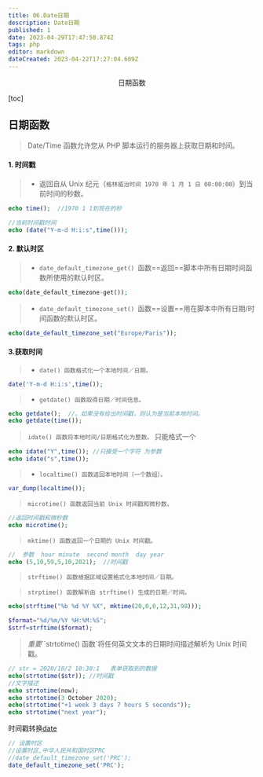 ```yaml
---
title: 06.Date日期
description: Date日期
published: 1
date: 2023-04-29T17:47:50.874Z
tags: php
editor: markdown
dateCreated: 2023-04-22T17:27:04.609Z
---
```


<center>日期函数</center>

[toc]

## 日期函数

> Date/Time 函数允许您从 PHP 脚本运行的服务器上获取日期和时间。



#### 1. 时间戳

> * 返回自从 Unix 纪元（`格林威治时间 1970 年 1 月 1 日 00:00:00`）到当前时间的秒数。

```php
echo time();  //1970 1 1到现在的秒

//当前时间戳时间
echo (date("Y-m-d H:i:s",time()));
```



#### 2. 默认时区

> * `date_default_timezone_get() `函数==返回==脚本中所有日期时间函数所使用的默认时区。

```php
echo(date_default_timezone-get());
```

> * `date_default_timezone_set() `函数==设置==用在脚本中所有日期/时间函数的默认时区。

```php
echo(date_default_timezone_set("Europe/Paris"));
```



#### 3.获取时间

> * `date() 函数格式化一个本地时间／日期。`

```php
date('Y-m-d H:i:s',time());
```



> * `getdate() 函数取得日期／时间信息。` 

```php
echo getdate();  //。如果没有给出时间戳，则认为是当前本地时间。
echo getdate(time());
```



> `idate() 函数将本地时间/日期格式化为整数。` 只能格式一个

```php
echo idate("Y",time()); //只接受一个字符 为参数
echo idate("s",time());
```



> * `localtime() 函数返回本地时间（一个数组）。`

```php
var_dump(localtime());
```



> `microtime() 函数返回当前 Unix 时间戳和微秒数。`

```php
//返回时间戳和微秒数
echo microtime();
```



> `mktime() 函数返回一个日期的 Unix 时间戳。`

```php
//  参数  hour minute  second month  day year
echo (5,10,59,5,10,2021);  //时间戳
```



> ```
> strftime() 函数根据区域设置格式化本地时间／日期。
> ```

> ```
> strptime() 函数解析由 strftime() 生成的日期／时间。
> ```

```php
echo(strftime("%b %d %Y %X", mktime(20,0,0,12,31,98)));

$format="%d/%m/%Y %H:%M:%S";
$strf=strftime($format);
```



> *重要*``strtotime() 函数`将任何英文文本的日期时间描述解析为 Unix 时间戳。

```php
// str = 2020/10/2 10:30:1   表单获取到的数据
echo(strtotime($str)); //时间戳
//文字描述
echo strtotime(now);
echo strtotime(3 October 2020);
echo(strtotime("+1 week 3 days 7 hours 5 seconds"));
echo strtotime("next year");
```

时间戳转换[date](https://tool.lu/timestamp/)



```php
// 设置时区
//设置时区,中华人民共和国时区PRC
//date_default_timezone_set('PRC');
date_default_timezone_set('PRC');

```

